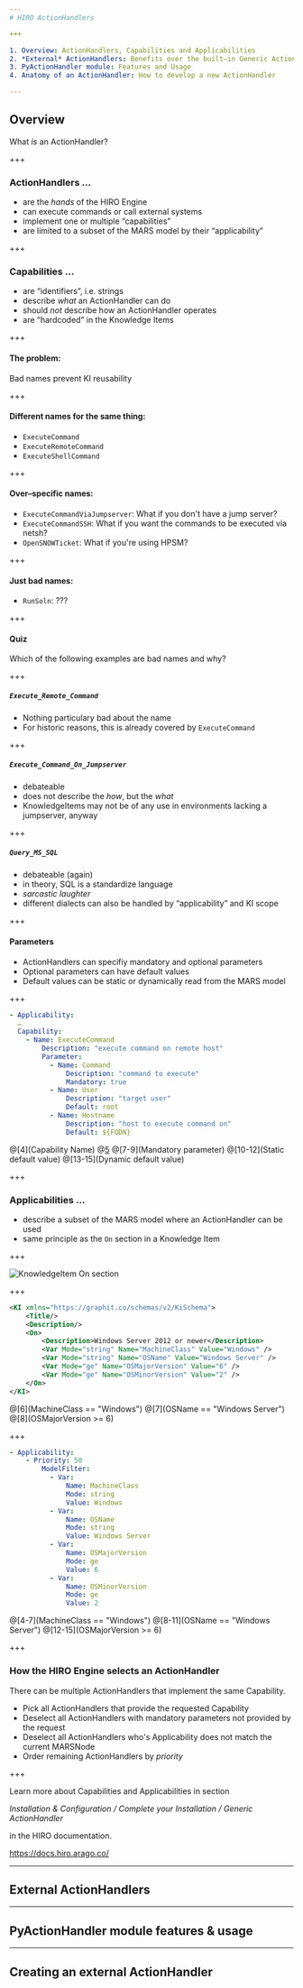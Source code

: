 ```yaml
---
# HIRO ActionHandlers

+++

1. Overview: ActionHandlers, Capabilities and Applicabilities
2. *External* ActionHandlers: Benefits over the built–in Generic ActionHandler
3. PyActionHandler module: Features and Usage
4. Anatomy of an ActionHandler: How to develop a new ActionHandler

---
```

## Overview
What *is* an ActionHandler?

+++
### ActionHandlers …
- <span class="fragment">are the *hands* of the HIRO Engine</span>
- <span class="fragment">can execute commands or call external systems</span>
- <span class="fragment">implement one or multiple “capabilities”</span>
- <span class="fragment">are limited to a subset of the MARS model by their “applicability”</span>

+++
### Capabilities …
- <span class="fragment">are “identifiers”, i.e. strings</span>
- <span class="fragment">describe *what* an ActionHandler can do</span>
- <span class="fragment">should *not* describe how an ActionHandler operates</span>
- <span class="fragment">are “hardcoded” in the Knowledge Items</span>

+++
#### The problem:
Bad names prevent KI reusability

+++
#### Different names for the same thing:
- <span class="fragment">`ExecuteCommand`</span>
- <span class="fragment">`ExecuteRemoteCommand`</span>
- <span class="fragment">`ExecuteShellCommand`</span>

+++
#### Over–specific names:
- <span class="fragment">`ExecuteCommandViaJumpserver`: What if you don't have a jump server?</span>
- <span class="fragment">`ExecuteCommandSSH`: What if you want the commands to be executed via netsh?</span>
- <span class="fragment">`OpenSNOWTicket`: What if you're using HPSM?</span>

+++
#### Just bad names:
- <span class="fragment">`RunSoln`: ???</span>

+++
#### Quiz
Which of the following examples are bad names and why?

+++
##### `Execute_Remote_Command`
- <span class="fragment">Nothing particulary bad about the name</span>
- <span class="fragment">For historic reasons, this is already covered by `ExecuteCommand`</span>

+++
##### `Execute_Command_On_Jumpserver`
- <span class="fragment">debateable</span>
- <span class="fragment">does not describe the *how*, but the *what*</span>
- <span class="fragment">KnowledgeItems may not be of any use in environments lacking a jumpserver, anyway</span>

+++
##### `Query_MS_SQL`
- <span class="fragment">debateable (again)</span>
- <span class="fragment">in theory, SQL is a standardize language</span>
- <span class="fragment">*sarcastic laughter*</span>
- <span class="fragment">different dialects can also be handled by “applicability” and KI scope</span>

+++
#### Parameters
- ActionHandlers can specifiy mandatory and optional parameters
- Optional parameters can have default values
- Default values can be static or dynamically read from the MARS model

+++

~~~yaml
- Applicability:
  …
  Capability:
    - Name: ExecuteCommand
        Description: "execute command on remote host"
        Parameter:
          - Name: Command
              Description: "command to execute"
              Mandatory: true
          - Name: User
              Description: "target user"
              Default: root
          - Name: Hostname
              Description: "host to execute command on"
              Default: ${FQDN}
~~~
@[4](Capability Name)
@[5](Description)
@[7-9](Mandatory parameter)
@[10-12](Static default value)
@[13-15](Dynamic default value)

+++
### Applicabilities …
- <span class="fragment">describe a subset of the MARS model where an ActionHandler can be used</span>
- <span class="fragment">same principle as the `On` section in a Knowledge Item</span>

+++

![KnowledgeItem On section](docs/presentations/assets/screenshot_kie_on.png)

+++

~~~xml
<KI xmlns="https://graphit.co/schemas/v2/KiSchema">
    <Title/>
    <Description/>
    <On>
        <Description>Windows Server 2012 or newer</Description>
        <Var Mode="string" Name="MachineClass" Value="Windows" />
        <Var Mode="string" Name="OSName" Value="Windows Server" />
        <Var Mode="ge" Name="OSMajorVersion" Value="6" />
        <Var Mode="ge" Name="OSMinorVersion" Value="2" />
    </On>
</KI>
~~~
@[6](MachineClass == "Windows")
@[7](OSName == "Windows Server")
@[8](OSMajorVersion >= 6)

+++

~~~yaml
- Applicability:
    - Priority: 50
        ModelFilter:
          - Var:
              Name: MachineClass
              Mode: string
              Value: Windows
          - Var:
              Name: OSName
              Mode: string
              Value: Windows Server
          - Var:
              Name: OSMajorVersion
              Mode: ge
              Value: 6
          - Var:
              Name: OSMinorVersion
              Mode: ge
              Value: 2
~~~
@[4-7](MachineClass == "Windows")
@[8-11](OSName == "Windows Server")
@[12-15](OSMajorVersion >= 6)

+++
### How the HIRO Engine selects an ActionHandler
There can be multiple ActionHandlers that implement the same Capability.

- <span class="fragment">Pick all ActionHandlers that provide the requested Capability</span>
- <span class="fragment">Deselect all ActionHandlers with mandatory parameters not provided by the request</span>
- <span class="fragment">Deselect all ActionHandlers who's Applicability does not match the current MARSNode</span>
- <span class="fragment">Order remaining ActionHandlers by *priority*</span>

+++

Learn more about Capabilities and Applicabilities in section

*Installation & Configuration / Complete your Installation / Generic ActionHandler*

in the HIRO documentation.

https://docs.hiro.arago.co/

---

## External ActionHandlers

---

## PyActionHandler module features & usage

---

## Creating an external ActionHandler
